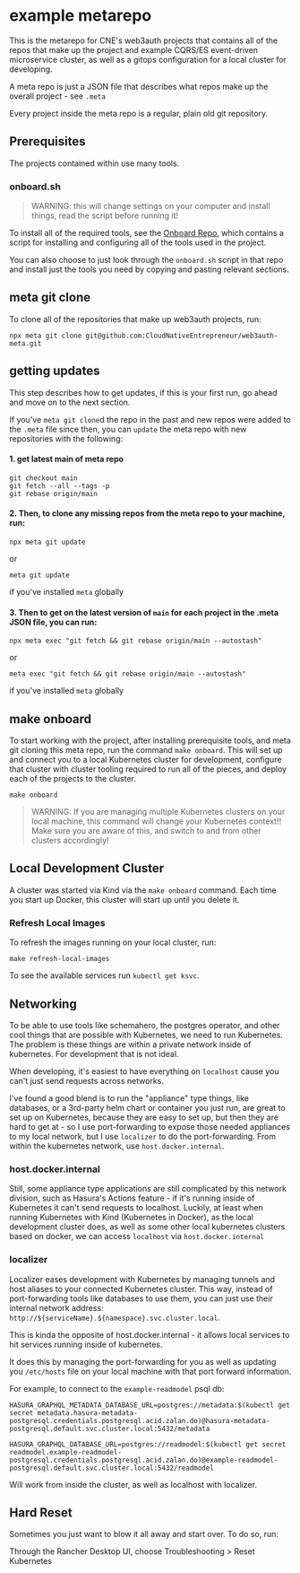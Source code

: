 # example metarepo

This is the metarepo for CNE's web3auth projects that contains all of the repos that make up the project and example CQRS/ES event-driven microservice cluster, as well as a gitops configuration for a local cluster for developing.

A meta repo is just a JSON file that describes what repos make up the overall project - see `.meta`

Every project inside the meta repo is a regular, plain old git repository.

## Prerequisites

The projects contained within use many tools.

### onboard.sh

> WARNING: this will change settings on your computer and install things, read the script before running it!

To install all of the required tools, see the [Onboard Repo](https://github.com/cloudnativeentrepreneur/onboard), which contains a script for installing and configuring all of the tools used in the project.

You can also choose to just look through the `onboard.sh` script in that repo and install just the tools you need by copying and pasting relevant sections.

## meta git clone

To clone all of the repositories that make up web3auth projects, run:

```
npx meta git clone git@github.com:CloudNativeEntrepreneur/web3auth-meta.git
```

## getting updates

This step describes how to get updates, if this is your first run, go ahead and move on to the next section.

If you've `meta git clone`d the repo in the past and new repos were added to the `.meta` file since then, you can `update` the meta repo with new repositories with the following:

#### 1. get latest main of meta repo
```
git checkout main
git fetch --all --tags -p
git rebase origin/main
```

#### 2. Then, to clone any missing repos from the meta repo to your machine, run:

```
npx meta git update
```

or 

```
meta git update
```

if you've installed `meta` globally

#### 3. Then to get on the latest version of `main` for each project in the .meta JSON file, you can run:

```
npx meta exec "git fetch && git rebase origin/main --autostash"
```

or 

```
meta exec "git fetch && git rebase origin/main --autostash"
```

if you've installed `meta` globally

## make onboard

To start working with the project, after installing prerequisite tools, and meta git cloning this meta repo, run the command `make onboard`. This will set up and connect you to a local Kubernetes cluster for development, configure that cluster with cluster tooling required to run all of the pieces, and deploy each of the projects to the cluster.

```
make onboard
```

> WARNING: If you are managing multiple Kubernetes clusters on your local machine, this command will change your Kubernetes context!! Make sure you are aware of this, and switch to and from other clusters accordingly!

## Local Development Cluster

A cluster was started via Kind via the `make onboard` command. Each time you start up Docker, this cluster will start up until you delete it.

### Refresh Local Images

To refresh the images running on your local cluster, run:

```
make refresh-local-images
```

To see the available services run `kubectl get ksvc`.



## Networking

To be able to use tools like schemahero, the postgres operator, and other cool things that are possible with Kubernetes, we need to run Kubernetes. The problem is these things are within a private network inside of kubernetes. For development that is not ideal.

When developing, it's easiest to have everything on `localhost` cause you can't just send requests across networks.

I've found a good blend is to run the "appliance" type things, like databases, or a 3rd-party helm chart or container you just run, are great to set up on Kubernetes, because they are easy to set up, but then they are hard to get at - so I use port-forwarding to expose those needed appliances to my local network, but I use `localizer` to do the port-forwarding. From within the kubernetes network, use `host.docker.internal`.

### host.docker.internal

Still, some appliance type applications are still complicated by this network division, such as Hasura's Actions feature - if it's running inside of Kubernetes it can't send requests to localhost. Luckily, at least when running Kubernetes with Kind (Kubernetes in Docker), as the local development cluster does, as well as some other local kubernetes clusters based on docker, we can access `localhost` via `host.docker.internal`

### localizer

Localizer eases development with Kubernetes by managing tunnels and host aliases to your connected Kubernetes cluster. This way, instead of port-forwarding tools like databases to use them, you can just use their internal network address: `http://${serviceName}.${namespace}.svc.cluster.local`.

This is kinda the opposite of host.docker.internal - it allows local services to hit services running inside of kubernetes.

It does this by managing the port-forwarding for you as well as updating you `/etc/hosts` file on your local machine with that port forward information.

For example, to connect to the `example-readmodel` psql db:

```
HASURA_GRAPHQL_METADATA_DATABASE_URL=postgres://metadata:$(kubectl get secret metadata.hasura-metadata-postgresql.credentials.postgresql.acid.zalan.do)@hasura-metadata-postgresql.default.svc.cluster.local:5432/metadata

HASURA_GRAPHQL_DATABASE_URL=postgres://readmodel:$(kubectl get secret readmodel.example-readmodel-postgresql.credentials.postgresql.acid.zalan.do)@example-readmodel-postgresql.default.svc.cluster.local:5432/readmodel
```

Will work from inside the cluster, as well as localhost with localizer.

## Hard Reset

Sometimes you just want to blow it all away and start over. To do so, run:

Through the Rancher Desktop UI, choose Troubleshooting > Reset Kubernetes
